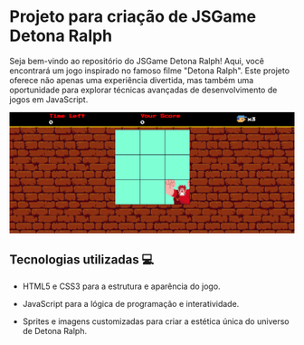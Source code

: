 # Projeto para criação de JSGame Detona Ralph

Seja bem-vindo ao repositório do JSGame Detona Ralph! Aqui, você encontrará um jogo inspirado no famoso filme "Detona Ralph". Este projeto oferece não apenas uma experiência divertida, mas também uma oportunidade para explorar técnicas avançadas de desenvolvimento de jogos em JavaScript.

<p align="center">
    <img width="600" src="./src/images/Game.PNG">
</p>


## Tecnologias utilizadas 💻


- HTML5 e CSS3 para a estrutura e aparência do jogo.

- JavaScript para a lógica de programação e interatividade.

- Sprites e imagens customizadas para criar a estética única do universo de Detona Ralph.